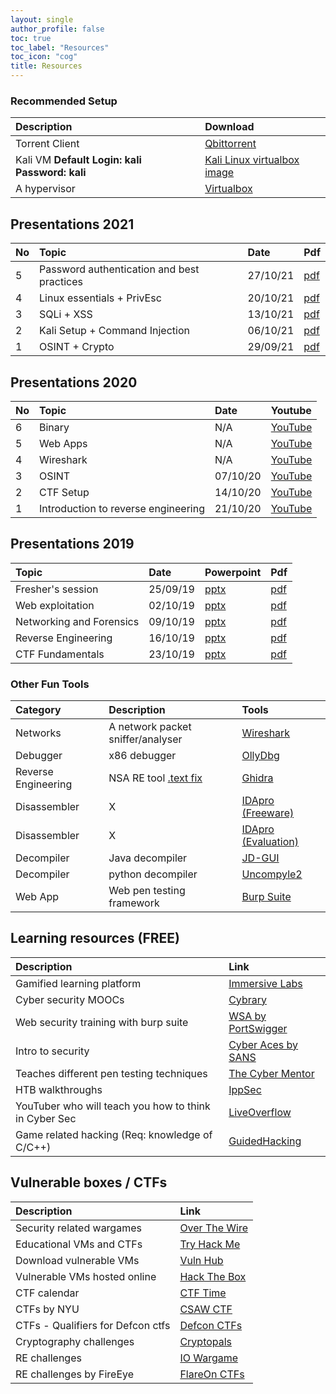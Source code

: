 ```yaml
---
layout: single
author_profile: false
toc: true
toc_label: "Resources"
toc_icon: "cog"
title: Resources
---
```

### Recommended Setup

| Description | Download |
|:------------|:---------|
| Torrent Client | [Qbittorrent](https://www.qbittorrent.org/download.php) |
| Kali VM __Default Login: kali Password: kali__ | [Kali Linux virtualbox image](https://www.offensive-security.com/kali-linux-vm-vmware-virtualbox-image-download) |
| A hypervisor | [Virtualbox](https://www.virtualbox.org/wiki/Downloads) |

## Presentations 2021

| No   | Topic        | Date     | Pdf                                 |
| :--- | :----------- | :------- | :---------------------------------- |
| 5    | Password authentication and best practices | 27/10/21 | [pdf](/assets/pdf/passwords.pdf) |
| 4    | Linux essentials + PrivEsc | 20/10/21 | [pdf](/assets/pdf/linux-essentials.pdf) |
| 3    | SQLi + XSS   | 13/10/21 | [pdf](/assets/pdf/web.pdf) |
| 2    | Kali Setup + Command Injection | 06/10/21 | [pdf](/assets/pdf/command_inject.pdf) |
| 1    | OSINT + Crypto | 29/09/21 | [pdf](/assets/pdf/osint_crypto.pdf) |

## Presentations 2020

| No | Topic  | Date | Youtube |
|:---|:-------|:-----|:--------|
|  6 | Binary | N/A | [YouTube](https://youtu.be/T7ohA_fv64s) |
|  5 | Web Apps | N/A | [YouTube](https://youtu.be/LEAIXq0Vyoo) |
|  4 | Wireshark | N/A | [YouTube](https://youtu.be/DkWJq7S_8xU) |
|  3 | OSINT | 07/10/20 | [YouTube](https://www.youtube.com/watch?v=CRWhuJrXdEk&list=PLYMuRB-NHtq04-EM3ojm2mJYSC_xjd2sT&index=2) |
|  2 | CTF Setup | 14/10/20 | [YouTube](https://www.youtube.com/watch?v=AILeheUYJPM&list=PLYMuRB-NHtq04-EM3ojm2mJYSC_xjd2sT&index=3) |
|  1 | Introduction to reverse engineering | 21/10/20 | [YouTube](https://www.youtube.com/watch?v=_Il1pvhBRU8&list=PLYMuRB-NHtq04-EM3ojm2mJYSC_xjd2sT&index=4) |

## Presentations 2019

| Topic  | Date | Powerpoint | Pdf |
|:-------|:-----|:-----------|:----|
| Fresher's session | 25/09/19 | [pptx](https://drive.google.com/open?id=1EjH3fUwpRcj9CamOM_03YdpY5_DNAvSS) | [pdf](https://drive.google.com/file/d/1_feBd7_eHJk9KIFy0njafMqfP-NiTP02/view?usp=sharing) |
| Web exploitation | 02/10/19 | [pptx](https://drive.google.com/file/d/18t87wjQnJvos3y3Aq0zj9XNUVgfcFknQ/view?usp=sharing) | [pdf](https://drive.google.com/file/d/1Q-ZwDmHJ5ZwOtN5TNK0yyGdAf8z4ippj/view?usp=sharing) |
| Networking and Forensics | 09/10/19 | [pptx](https://drive.google.com/file/d/1BgcjrWAFEt7pOqRURU_PdbZXqO0BizK6/view?usp=sharing) | [pdf](https://drive.google.com/file/d/1GnSMFCLk547dSw4F4oYseBL7KQ17v73h/view?usp=sharing) |
| Reverse Engineering | 16/10/19 | [pptx](https://drive.google.com/file/d/1H2zpaitgvVXW6vSR3qA7K34ZEUQElzJm/view?usp=sharing) | [pdf](https://drive.google.com/file/d/1UZTpiIxJsbtIX1HIr_KMg0F9HS6QpLn9/view?usp=sharing) |
| CTF Fundamentals | 23/10/19 | [pptx](https://drive.google.com/file/d/1V2aVv7PPrPaJmsed1fLTH8HHFLFmtWfR/view?usp=sharing) | [pdf](https://drive.google.com/file/d/1hRfGFSC0_OTQevHJmCbBxpdso7_CX58q/view?usp=sharing) |

### Other Fun Tools

| Category | Description | Tools |
|:---------|:------------|:------|
| Networks | A network packet sniffer/analyser | [Wireshark](https://www.wireshark.org/) |
| Debugger | x86 debugger | [OllyDbg](http://www.ollydbg.de/) |
| Reverse Engineering | NSA RE tool [.text fix](https://www.youtube.com/watch?v=WENXr6iDu8A) | [Ghidra](https://ghidra-sre.org/ ) |
| Disassembler | X | [IDApro (Freeware)](https://www.hex-rays.com/products/ida/support/download_freeware.shtml) |
| Disassembler | X | [IDApro (Evaluation)](https://out7.hex-rays.com/demo/request) |
| Decompiler | Java decompiler | [JD-GUI](http://java-decompiler.github.io/) |
| Decompiler | python decompiler | [Uncompyle2](https://github.com/Mysterie/uncompyle2) |
| Web App | Web pen testing framework | [Burp Suite](https://portswigger.net/burp) |

## Learning resources (FREE)

| Description | Link |
|:------------|:------|
| Gamified learning platform | [Immersive Labs](https://dca.immersivelabs.online/) |
| Cyber security MOOCs | [Cybrary](https://www.cybrary.it/) |
| Web security training with burp suite | [WSA by PortSwigger](https://portswigger.net/web-security) |
| Intro to security | [Cyber Aces by SANS](https://www.cyberaces.org/courses.html) |
| Teaches different pen testing techniques | [The Cyber Mentor](https://www.youtube.com/channel/UC0ArlFuFYMpEewyRBzdLHiw) |
| HTB walkthroughs | [IppSec](https://www.youtube.com/channel/UCa6eh7gCkpPo5XXUDfygQQA) |
| YouTuber who will teach you how to think in Cyber Sec | [LiveOverflow](https://liveoverflow.com/) |
| Game related hacking (Req: knowledge of C/C++) | [GuidedHacking](https://guidedhacking.com/threads/list-of-guidedhacking-guides.11477/) |

## Vulnerable boxes / CTFs

| Description | Link |
|:------------|:------|
| Security related wargames | [Over The Wire](https://overthewire.org/wargames/) |
| Educational VMs and CTFs | [Try Hack Me](https://tryhackme.com/dashboard) |
| Download vulnerable VMs | [Vuln Hub](https://www.vulnhub.com/) |
| Vulnerable VMs hosted online | [Hack The Box](https://www.hackthebox.eu/home) |
| CTF calendar | [CTF Time](https://ctftime.org/event/list/upcoming) |
| CTFs by NYU | [CSAW CTF](https://365.csaw.io/) |
| CTFs - Qualifiers for Defcon ctfs | [Defcon CTFs](https://ctftime.org/ctf/1/) |
| Cryptography challenges | [Cryptopals](https://cryptopals.com/) |
| RE challenges | [IO Wargame](https://io.netgarage.org/) |
| RE challenges by FireEye | [FlareOn CTFs](http://flare-on.com/) |
